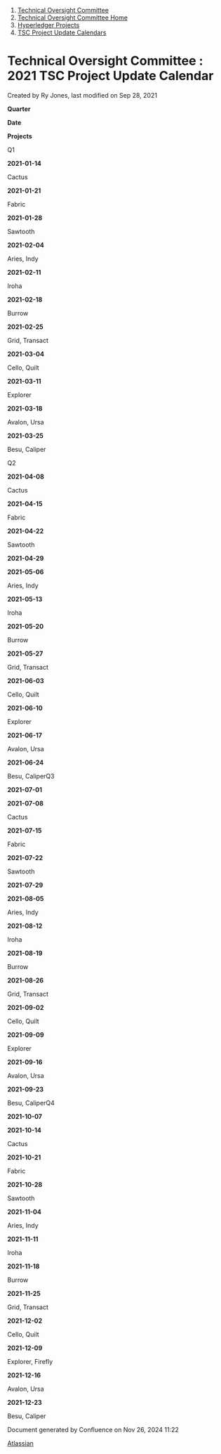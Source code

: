 1. [Technical Oversight Committee](index.html)
2. [Technical Oversight Committee Home](Technical-Oversight-Committee-Home_21430274.html)
3. [Hyperledger Projects](Hyperledger-Projects_21447704.html)
4. [TSC Project Update Calendars](TSC-Project-Update-Calendars_21450046.html)

# Technical Oversight Committee : 2021 TSC Project Update Calendar

Created by Ry Jones, last modified on Sep 28, 2021

   **Quarter**

**Date**

**Projects**

Q1

**2021-01-14**

Cactus

**2021-01-21**

Fabric

**2021-01-28**

Sawtooth

**2021-02-04**

Aries, Indy

**2021-02-11**

Iroha

**2021-02-18**

Burrow

**2021-02-25**

Grid, Transact

**2021-03-04**

Cello, Quilt

**2021-03-11**

Explorer

**2021-03-18**

Avalon, Ursa

**2021-03-25**

Besu, Caliper

Q2

**2021-04-08**

Cactus

**2021-04-15**

Fabric

**2021-04-22**

Sawtooth

**2021-04-29**

**2021-05-06**

Aries, Indy

**2021-05-13**

Iroha

**2021-05-20**

Burrow

**2021-05-27**

Grid, Transact

**2021-06-03**

Cello, Quilt

**2021-06-10**

Explorer

**2021-06-17**

Avalon, Ursa

**2021-06-24**

Besu, CaliperQ3

**2021-07-01**

**2021-07-08**

Cactus

**2021-07-15**

Fabric

**2021-07-22**

Sawtooth

**2021-07-29**

**2021-08-05**

Aries, Indy

**2021-08-12**

Iroha

**2021-08-19**

Burrow

**2021-08-26**

Grid, Transact

**2021-09-02**

Cello, Quilt

**2021-09-09**

Explorer

**2021-09-16**

Avalon, Ursa

**2021-09-23**

Besu, CaliperQ4

**2021-10-07**

**2021-10-14**

Cactus

**2021-10-21**

Fabric

**2021-10-28**

Sawtooth

**2021-11-04**

Aries, Indy

**2021-11-11**

Iroha

**2021-11-18**

Burrow

**2021-11-25**

Grid, Transact

**2021-12-02**

Cello, Quilt

**2021-12-09**

Explorer, Firefly

**2021-12-16**

Avalon, Ursa

**2021-12-23**

Besu, Caliper

Document generated by Confluence on Nov 26, 2024 11:22

[Atlassian](http://www.atlassian.com/)
